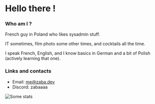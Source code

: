 # Hello there !

### Who am I ?

French guy in Poland who likes sysadmin stuff.

IT sometimes, film photo some other times, and cocktails all the time.

I speak French, English, and I know basics in German and a bit of Polish (actively learning that one).

### Links and contacts

- Email: me@zaba.dev
- Discord: zabaaaa

![Some stats](https://github-readme-stats.vercel.app/api/top-langs/?username=mb-zaba&theme=synthwave&border_radius=8)

